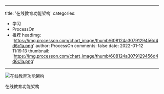 
---
title: '在线教育功能架构'
categories: 
 - 学习
 - ProcessOn
 - 推荐
headimg: 'https://img.processon.com/chart_image/thumb/608124a3079129456d4d6c1a.png'
author: ProcessOn
comments: false
date: 2022-01-12 11:19:13
thumbnail: 'https://img.processon.com/chart_image/thumb/608124a3079129456d4d6c1a.png'
---

<div>   
<img class="thumb" alt="在线教育功能架构" src="https://img.processon.com/chart_image/thumb/608124a3079129456d4d6c1a.png" referrerpolicy="no-referrer">
<p>在线教育功能架构</p>  
</div>
            